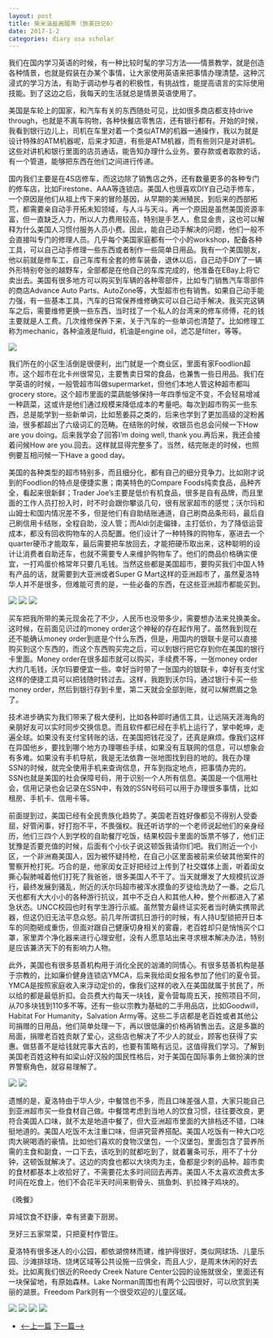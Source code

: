 ```yaml
---
layout: post
title: 柴米油盐酱醋茶（旅美日记6）
date: 2017-1-2
categories: diary usa scholar
---
```

<!--more-->

我们在国内学习英语的时候，有一种比较时髦的学习方法——情景教学，就是创造各种情景，也就是假装在办某个事情，让大家使用英语来把事情办理清楚。这种沉浸式的学习方法，有助于调动参与者的积极性，有挑战性，能提高语言的实际使用技能。到了这边之后，我每天的生活就总是情景英语使用了。

美国是车轮上的国家，和汽车有关的东西随处可见，比如很多商店都支持drive through，也就是不离车购物，各种快餐店零售店，还有银行都有。开始的时候，我看到银行边儿上，司机在车里对着一个类似ATM的机器一通操作，我以为就是设计特殊的ATM机器呢，后来才知道，有些是ATM机器，而有些则只是对讲机。这些对讲机和银行里面的店员通话，能告知办理什么业务。要存款或者取款的话，有一个管道，能够把东西在他们之间进行传递。

国内我们主要是在4S店修车，而这边除了销售店之外，还有数量更多的各种专门的修车店，比如Firestone、AAA等连锁店。美国人也很喜欢DIY自己动手修车，一个原因是他们从祖上传下来的冒险基因，从早期的美洲殖民，到后来的西部拓荒，都需要亲自动手开拓未知领域，与人斗与天斗。再一个原因是虽然美国资源丰富，但一直缺乏人力，所以人力费用较高，特别是手艺人，愈显金贵，这也可以解释为什么美国人习惯付服务人员小费。因此，能自己动手解决的问题，他们一般不会直接叫专门的修理人员。几乎每个美国家庭都有一个小的workshop，配备各种工具，可以自己动手修理一些东西或者制作一些简单日用品。我有一个美国朋友，他以前就是修车工，自己车库有全套的修车装备，退休以后，自己动手DIY了一辆外形特别夸张的越野车，全部都是在他自己的车库完成的，他准备在EBay上将它卖出去。美国有很多地方可以购买到车辆的各种零部件，比如专门销售汽车零部件的商店Advance Auto Parts、AutoZone等，大型超市也有销售。如果自己动手能力强，有一些基本工具，汽车的日常保养维修确实可以自己动手解决。我买完这辆车之后，需要维修更换一些东西，当时找了一个私人的台湾来的修车师傅，花的钱主要就是人工费。几次维修保养下来，关于汽车的一些单词也清楚了。比如修理工称为mechanic，各种油液是fluid，机油是engine oil，滤芯是filter，等等。

![]({{site.url}}/Images/DiaryUSA/image28.jpeg)

我们所在的小区生活倒是很便利，出门就是一个商业区，里面有家Foodlion超市。这个超市在北卡州很常见，主要售卖日常的食品，也兼售一些日用品。我们在学英语的时候，一般管超市叫做supermarket，但他们本地人管这种超市都叫grocery store。这个超市里面的菜蔬能够保持一年四季恒定不变，不会轻易增减一种蔬菜，这或许是他们通过规模来降低成本的考量吧。每次到超市购买一些东西，总是能学到一些新单词，比如葱姜蒜之类的，后来也学到了更加高级的淀粉酱油，很多都超出了六级词汇的范畴。在结账的时候，收银员也总会问候一下How are you doing。后来我学会了回答I’m doing well, thank you.再后来，我还会接着问候How are you.回去。这样就显得完整多了。当然，结完账走的时候，也照例要互相问候一下Have a good day。

美国的各种类型的超市特别多，而且细分化，都有自己的细分竞争力。比如刚才说到的Foodlion的特点是便捷实惠；南美特色的Compare Foods纯卖食品，品种齐全，看起来很新鲜；Trader Joe’s主要是低价有机食品，很多是自有品牌，而且里面的工作人员打扮入时，时不时会跟你攀谈几句，很有居家超市的感觉；沃尔玛和山姆士和国内情况差不多，但是他们有自助结账通道，自己刷商品条形码，最后自己刷信用卡结账，全程自助，没人管；而Aldi剑走偏锋，主打低价，为了降低运营成本，都没有回收购物车的人员配置。他们设计了一种特殊的购物车，塞进去一个quarter硬币才能取车，最后需要把车放回去，才能把硬币取出来，这种聪明的设计让消费者自助还车，也就不需要专人来维护购物车了。他们的商品价格确实便宜，一打鸡蛋价格常年只要几毛钱。当然这些都是美国超市，要购买我们中国人特有产品的话，就需要到大亚洲或者Super G Mart这样的亚洲超市了，虽然夏洛特华人并不是很多，但难能可贵的是，一些必备的东西，在这些亚洲超市都能买到。

![]({{site.url}}/Images/DiaryUSA/image29.jpeg)
![]({{site.url}}/Images/DiaryUSA/image30.jpeg)
![]({{site.url}}/Images/DiaryUSA/image31.jpeg)

买车把我所带的美元现金花了不少，人民币也没带多少，需要想办法来兑换美金。这时候，在前面见识过的money order这个神秘的存在起作用了。虽然我到现在还不能确认money order到底是个什么东西，但是，用国内的银联卡是可以直接购买到这个东西的，而这个东西购买完之后，可以到银行把它存到你在美国的银行卡里面。Money order在很多超市就可以购买，手续费不等，一张money order大约几毛钱，沃尔玛要便宜一些。幸好当时带了一张国内的银联卡，幸好有支付宝这样的便捷工具可以把钱随时转过去。这样，我跑到沃尔玛，通过银行卡买一些money order，然后到银行存到卡里，第二天就会全部到账，就可以解燃眉之急了。

技术进步确实为我们带来了极大便利，比如各种即时通信工具，让远隔天涯海角的亲朋好友可以实时同步交换信息。而且软件都已经在手机上运行了，掌中乾坤，走遍全球。如果没有支付宝转账的话，在美国把钱花没了，还真是麻烦。像我们这样在异国他乡，要找到哪个地方办理哪些手续，如果没有互联网的信息，可以想象会有多难。如果没有手机导航，我是无法依靠一张地图找到目的地的。我在办理SSN的时候，就完全使用手机来查询信息，开车到指定地点，把事情办完的。SSN也就是美国的社会保障号码，用于识别一个人所有信息。美国是一个信用社会，信用记录也会记录在SSN中，有效的SSN号码可以用于办理很多事情，比如租房、手机卡、信用卡等。

前面提到过，美国已经有全民贵族化趋势了。美国老百姓好像都见不得别人受委屈，好管闲事，好打抱不平，不畏强权。我还听访学的一个老师说起他们的亲身经历，他们三四个人到学校的自助餐厅吃饭，结果校园卡里面的饭票不够了，他们正犹豫是否要充值的时候，后面有个小伙子说这顿饭我请你们吧。我们附近一个小区，一个非洲裔美国人，因为被怀疑持枪，在自己小区里面被前来侦破其他案件的警察开枪打死。巧合的是，他家闺女正好把经过上传到了社交媒体上面，听着闺女撕心裂肺喊着他们打死了我爸爸，很多美国人不干了。当天就爆发了大规模抗议游行，最终发展到骚乱，附近的沃尔玛超市被浑水摸鱼的歹徒给洗劫了一番。之后几天也都有大大小小的各种游行抗议，其中不乏白人和其他人种，整个州都进入了紧急状态。UNCC校园也时有学生游行示威。虽然警方最终证实死者当时确实携带武器，但这仍旧无法平息众怒。前几年所谓抗日游行的时候，有人持U型锁把开日本车的同胞砸成重伤，但面对跟自己健康切身相关的雾霾，老百姓却只是悄悄买个口罩，家里弄个净化器来进行心理安慰，没有人愿意站出来寻求根本解决办法，特别是应该兼济天下的有影响力人物。

此外，美国也有很多慈善机构用于消化全民的汹涌的同情心。有很多慈善机构是基于宗教的，比如廉价健身连锁店YMCA，后来我给闺女报名参加了他们的夏令营。YMCA是按照家庭收入来浮动定价的，像我们这样的收入在美国就属于贫民了，所以给的都是最低折扣。会员费大约每天一块钱，夏令营每周五天，按照项目不同，从70多块钱到110多不等。还有一些以宗教为基础的二手用品店，比如Goodwill，Habitat For Humanity，Salvation Army等。这些二手店都是老百姓或者其他公司捐赠的日用品，他们简单处理一下，再以很低廉的价格再销售出去。这是多赢的局面，捐赠老百姓贡献了爱心，这些店也解决了不少人的就业，顾客也获得了实惠。做慈善不是给钱就完事大吉的，也要有策略有远见，这值得我们学习。了解到美国老百姓这种有如梁山好汉般的国民性格后，对于美国在国际事务上做扮演的世界警察角色，就容易理解了。

![]({{site.url}}/Images/DiaryUSA/image32.jpeg)
![]({{site.url}}/Images/DiaryUSA/image33.jpeg)

遗憾的是，夏洛特由于华人少，中餐馆也不多，而且口味差强人意，大家只能自己到亚洲超市买一些食材自己做。中餐馆考虑到当地人的饮食习惯，往往要改良，更符合美国人口味，就不太是地道中餐了，但大亚洲超市里面的大排档还不错，口味挺地道的。美国人吃饭不太注重口味，但讲究营养搭配。美国人吃饭有一种大口吃肉大碗喝酒的豪情。比如他们喜欢的食物汉堡包，一个汉堡包，里面包含了营养所需的主食和副食，一口下去，该吃到的就都吃到了，就着薯条可乐，用不了十分钟，这顿饭就解决了。这边的肉食也都以大块肉为主，鱼都是少刺的品种。超市卖的食材都基本上收拾好了，不需要花太多时间回去再弄。美国人不太喜欢浪费太多时间在吃食上，他们不会花半天时间来剔骨头、挑鱼刺、扒拉辣子鸡块的。

《晚餐》

异域饮食不舒康，幸有贤妻下厨房。

烹好三五家常菜，只把夏村作管庄。

夏洛特有很多迷人的小公园，都依湖傍林而建，维护得很好，类似网球场、儿童乐园、沙滩排球场、烧烤区域等公共设施一应俱全，而且人少，是周末休闲的好去处。比如离我们很近的Reedy Creek Nature Center公园的设施就很全，里面还有一块保留地，有原始森林。Lake Norman周围也有两个公园很好，可以欣赏到美丽的湖景。Freedom Park则有一个很受欢迎的儿童区域。

![]({{site.url}}/Images/DiaryUSA/image62.jpeg)
![]({{site.url}}/Images/DiaryUSA/image63.jpeg)
![]({{site.url}}/Images/DiaryUSA/image64.jpeg)
![]({{site.url}}/Images/DiaryUSA/image65.jpeg)

- [<--上一篇](/diary/usa/scholar/2017/01/02/diary-usa-5.html)		[下一篇-->](/diary/usa/scholar/2017/01/07/diary-usa-7.html)

<script>
  (function(i,s,o,g,r,a,m){i['GoogleAnalyticsObject']=r;i[r]=i[r]||function(){
  (i[r].q=i[r].q||[]).push(arguments)},i[r].l=1*new Date();a=s.createElement(o),
  m=s.getElementsByTagName(o)[0];a.async=1;a.src=g;m.parentNode.insertBefore(a,m)
  })(window,document,'script','https://www.google-analytics.com/analytics.js','ga');

  ga('create', 'UA-85986843-1', 'auto');
  ga('send', 'pageview');

</script>
